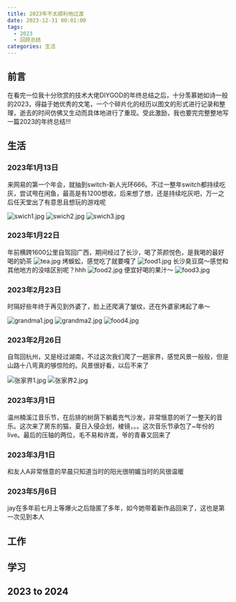 ```yaml
---
title: 2023年不太顺利地过渡
date: 2023-12-31 00:01:00
tags:
  - 2023
  - 回顾总结
categories: 生活
---
```


## 前言
在看完一位我十分欣赏的技术大佬DIYGOD的年终总结之后，十分羡慕她如诗一般的2023，得益于她优秀的文笔，一个个碎片化的经历以图文的形式进行记录和整理，逝去的时间仿佛又生动而具体地进行了重现。受此激励，我也要完完整整地写一篇2023的年终总结!!!

## 生活
### 2023年1月13日
来网易的第一个年会，就抽到switch-新人光环666。不过一整年switch都持续吃灰，尝试甩在闲鱼，最高是有1200想收，后来想了想，还是持续吃灰吧，万一之后任天堂出了有意思且想玩的游戏呢

![swich1.jpg](..%2F..%2Fimg%2F2023%2Fswich1.jpg)
![swich2.jpg](..%2F..%2Fimg%2F2023%2Fswich2.jpg)
![swich3.jpg](..%2F..%2Fimg%2F2023%2Fswich3.jpg)

### 2023年1月22日
年前横跨1600公里自驾回广西，期间经过了长沙，喝了茶颜悦色，是我喝的最好喝的奶茶
![tea.jpg](..%2F..%2Fimg%2F2023%2Ftea.jpg)
烤蜈蚣，感觉吃了就要嘎了
![food1.jpg](..%2F..%2Fimg%2F2023%2Ffood1.jpg)
长沙臭豆腐～感觉和其他地方的没啥区别呢？hhh
![food2.jpg](..%2F..%2Fimg%2F2023%2Ffood2.jpg)
便宜好喝的果汁～
![food3.jpg](..%2F..%2Fimg%2F2023%2Ffood3.jpg)

### 2023年2月23日
时隔好些年终于再见到外婆了，脸上还爬满了皱纹，还在外婆家烤起了串～

![grandma1.jpg](..%2F..%2Fimg%2F2023%2Fgrandma1.jpg)
![grandma2.jpg](..%2F..%2Fimg%2F2023%2Fgrandma2.jpg)
![food4.jpg](..%2F..%2Fimg%2F2023%2Ffood4.jpg)

### 2023年2月26日
自驾回杭州，又是经过湖南，不过这次我们爬了一趟家界，感觉风景一般般，但是山路十八弯真的够惊险的。风景很好看，以后不来了

![张家界1.jpg](..%2F..%2Fimg%2F2023%2F%E5%BC%A0%E5%AE%B6%E7%95%8C1.jpg)
![张家界2.jpg](..%2F..%2Fimg%2F2023%2F%E5%BC%A0%E5%AE%B6%E7%95%8C2.jpg)

### 2023年3月1日
温州楠溪江音乐节，在后排的树荫下躺着充气沙发，非常惬意的听了一整天的音乐。这次来了房东的猫，夏日入侵企划，棱镜，。。这次音乐节承包了~年份的live。最后的压轴的两位，毛不易和许嵩，爷的青春又回来了

### 2023年3月1日
和友人A非常惬意的早晨只知道当时的阳光很明媚当时的风很温暖

### 2023年5月6日
jay在多年前七月上等爆火之后隐匿了多年，如今她带着新作品回来了，这也是第一次见到本人

## 工作

## 学习

## 2023 to 2024

